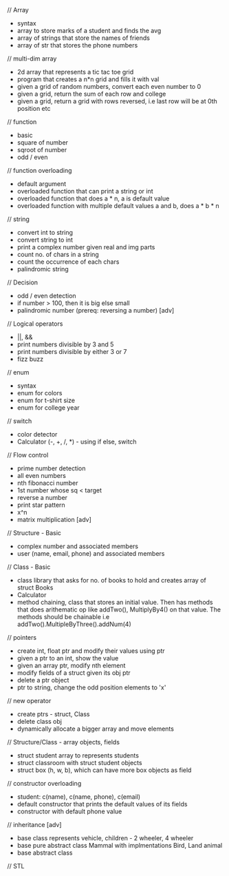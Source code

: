 // Array
- syntax
- array to store marks of a student and finds the avg
- array of strings that store the names of friends
- array of str that stores the phone numbers

// multi-dim array
- 2d array that represents a tic tac toe grid
- program that creates a n*n grid and fills it with val 
- given a grid of random numbers, convert each even number to 0
- given a grid, return the sum of each row and college
- given a grid, return a grid with rows reversed, i.e last row will be at 0th position etc

// function
- basic 
- square of number
- sqroot of number
- odd / even 

// function overloading
- default argument
- overloaded function that can print a string or int
- overloaded function that does a * n, a is default value
- overloaded function with multiple default values a and b, does a * b * n

// string
- convert int to string
- convert string to int
- print a complex number given real and img parts
- count no. of chars in a string
- count the occurrence of each chars
- palindromic string
  
// Decision
- odd / even detection
- if number > 100, then it is big else small
- palindromic number (prereq: reversing a number) [adv]

// Logical operators
- ||, &&
- print numbers divisible by 3 and 5
- print numbers divisible by either 3 or 7
- fizz buzz
  
// enum
- syntax
- enum for colors
- enum for t-shirt size
- enum for college year

// switch
- color detector
- Calculator (-, +, /, *) - using if else, switch

// Flow control
- prime number detection
- all even numbers
- nth fibonacci number
- 1st number whose sq < target
- reverse a number
- print star pattern
- x^n
- matrix multiplication [adv]

// Structure - Basic
- complex number and associated members
- user (name, email, phone) and associated members

// Class - Basic
- class library that asks for no. of books to hold and creates array of struct Books
- Calculator
- method chaining, class that stores an initial value. Then has methods that does 
 arithematic op like addTwo(), MultiplyBy4() on that value. The methods should be chainable
 i.e addTwo().MultipleByThree().addNum(4) 

// pointers
- create int, float ptr and modify their values using ptr
- given a ptr to an int, show the value
- given an array ptr, modify nth element
- modify fields of a struct given its obj ptr
- delete a ptr object
- ptr to string, change the odd position elements to 'x'

// new operator
- create ptrs - struct, Class
- delete class obj
- dynamically allocate a bigger array and move elements

// Structure/Class - array objects, fields
- struct student array to represents students
- struct classroom with struct student objects
- struct box (h, w, b), which can have more box objects as field

// constructor overloading
- student: c(name), c(name, phone), c(email)
- default constructor that prints the default values of its fields
- constructor with default phone value

// inheritance [adv]
- base class represents vehicle, children - 2 wheeler, 4 wheeler
- base pure abstract class Mammal with implmentations Bird, Land animal
- base abstract class 

// STL
